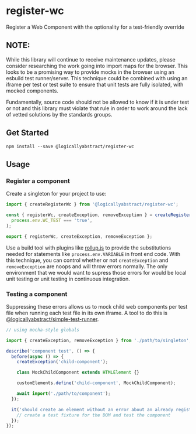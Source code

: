 # register-wc

Register a Web Component with the optionality for a test-friendly override

## NOTE:

While this library will continue to receive maintenance updates, please consider researching the work going into import maps for the browser. This looks to be a promising way to provide mocks in the browser using an esbuild test runner/server. This technique could be combined with using an iframe per test or test suite to ensure that unit tests are fully isolated, with mocked components.

Fundamentally, source code should not be allowed to know if it is under test or not and this library must violate that rule in order to work around the lack of vetted solutions by the standards groups.

## Get Started

`npm install --save @logicallyabstract/register-wc`

## Usage

### Register a component

Create a singleton for your project to use:

```typescript
import { createRegisterWc } from '@logicallyabstract/register-wc';

const { registerWc, createException, removeException } = createRegisterWc(
  process.env.WC_TEST === 'true',
);

export { registerWc, createException, removeException };
```

Use a build tool with plugins like [rollup.js](https://rollupjs.org/) to provide the substitutions needed for statements like `process.env.VARIABLE` in front end code. With this technique, you can control whether or not `createException` and `removeException` are noops and will throw errors normally. The only environment that we would want to supress those errors for would be local unit testing or unit testing in continuous integration.

### Testing a component

Suppressing these errors allows us to mock child web components per test file when running each test file in its own iframe. A tool to do this is [@logicallyabstract/simple-test-runner](https://github.com/logicallyabstract/simple-test-runner).

```typescript
// using mocha-style globals

import { createException, removeException } from './path/to/singleton';

describe('component test', () => {
  before(async () => {
    createException('child-component');

    class MockChildComponent extends HTMLElement {}

    customElements.define('child-component', MockChildComponent);

    await import('./path/to/component');
  });

  it('should create an element without an error about an already registered child component', () => {
    // create a test fixture for the DOM and test the component
  });
});
```
